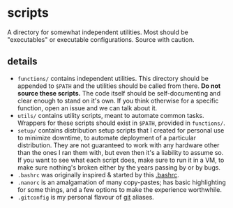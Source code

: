# scripts
A directory for somewhat independent utilities. 
Most should be "executables" or executable configurations.
Source with caution.

## details
- `functions/` contains independent utilities. This directory should be appended to `$PATH` and the utilities should be called from there. **Do not source these scripts.** The code itself should be self-documenting and clear enough to stand on it's own. If you think otherwise for a specific function, open an issue and we can talk about it.
- `utils/` contains utility scripts, meant to automate common tasks. Wrappers for these scripts should exist in `$PATH`, provided in `functions/`.
- `setup/` contains distribution setup scripts that I created for personal use to minimize downtime, to automate deployment of a particular distribution. They are not guaranteed to work with any hardware other than the ones I ran them with, but even then it's a liability to assume so. If you want to see what each script does, make sure to run it in a VM, to make sure nothing's broken either by the years passing by or by bugs.
- `.bashrc` was originally inspired & started by this [.bashrc](https://gist.github.com/zachbrowne/8bc414c9f30192067831fafebd14255c).
- `.nanorc` is an amalgamation of many copy-pastes; has basic highlighting for some things, and a few options to make the experience worthwhile.
- `.gitconfig` is my personal flavour of [git](https://git-scm.com/) aliases.
